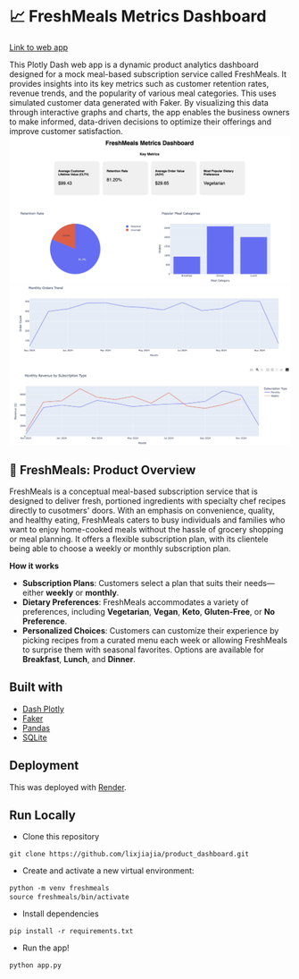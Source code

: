 # 📈 FreshMeals Metrics Dashboard 
[Link to web app](https://fresh-meals-metrics-dashboard.onrender.com/)  

This Plotly Dash web app is a dynamic product analytics dashboard designed for a mock meal-based subscription service called FreshMeals. It provides  insights into its key metrics such as customer retention rates, revenue trends, and the popularity of various meal categories. This uses simulated customer data generated with Faker. By visualizing this data through interactive graphs and charts, the app enables the business owners to make informed, data-driven decisions to optimize their offerings and improve customer satisfaction.  
![preview of dashboard](images/img1.jpeg)
![preview of dasboard cont.](images/img2.jpeg)
## 🥗 FreshMeals: Product Overview  

FreshMeals is a conceptual meal-based subscription service that is designed to deliver fresh, portioned ingredients with specialty chef recipes directly to cusotmers' doors. With an emphasis on convenience, quality, and healthy eating, FreshMeals caters to busy individuals and families who want to enjoy home-cooked meals without the hassle of grocery shopping or meal planning. It offers a flexible subscription plan, with its clientele being able to choose a weekly or monthly subscription plan.  

**How it works**  
- **Subscription Plans**: Customers select a plan that suits their needs—either **weekly** or **monthly**.  
- **Dietary Preferences**: FreshMeals accommodates a variety of preferences, including **Vegetarian**, **Vegan**, **Keto**, **Gluten-Free**, or **No Preference**.  
- **Personalized Choices**: Customers can customize their experience by picking recipes from a curated menu each week or allowing FreshMeals to surprise them with seasonal favorites. Options are available for **Breakfast**, **Lunch**, and **Dinner**.


## Built with  
- [Dash Plotly](https://dash.plotly.com/)    
- [Faker](https://pypi.org/project/Faker/0.7.4/)  
- [Pandas](https://pandas.pydata.org/)  
- [SQLite](https://www.sqlite.org/)  

## Deployment

This was deployed with [Render](https://render.com/).

## Run Locally  


- Clone this repository  
```
git clone https://github.com/lixjiajia/product_dashboard.git 
```  
- Create and activate a new virtual environment:  
```
python -m venv freshmeals
source freshmeals/bin/activate
```  
- Install dependencies  
```
pip install -r requirements.txt
```
- Run the app!  
```
python app.py
``` 